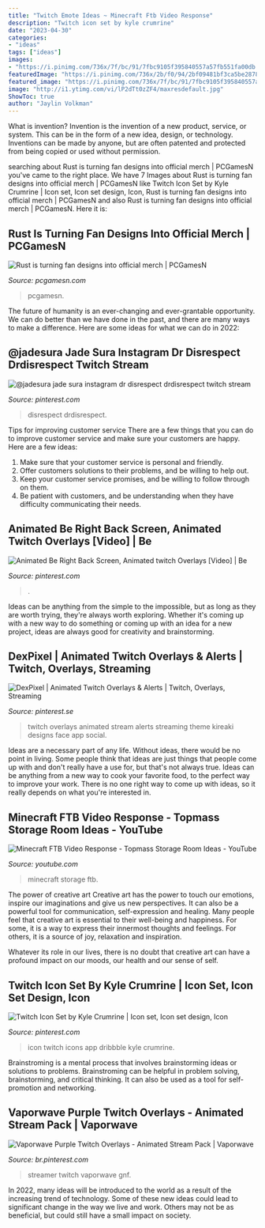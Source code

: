 ```yaml
---
title: "Twitch Emote Ideas ~ Minecraft Ftb Video Response"
description: "Twitch icon set by kyle crumrine"
date: "2023-04-30"
categories:
- "ideas"
tags: ["ideas"]
images:
- "https://i.pinimg.com/736x/7f/bc/91/7fbc9105f395840557a57fb551fa00db.jpg"
featuredImage: "https://i.pinimg.com/736x/2b/f0/94/2bf09481bf3ca5be28787433afd2943e.jpg"
featured_image: "https://i.pinimg.com/736x/7f/bc/91/7fbc9105f395840557a57fb551fa00db.jpg"
image: "http://i1.ytimg.com/vi/lP2dTt0zZF4/maxresdefault.jpg"
ShowToc: true
author: "Jaylin Volkman"
---
```



What is invention?
Invention is the invention of a new product, service, or system. This can be in the form of a new idea, design, or technology. Inventions can be made by anyone, but are often patented and protected from being copied or used without permission.

	

		
searching about Rust is turning fan designs into official merch | PCGamesN you've came to the right place. We have 7 Images about Rust is turning fan designs into official merch | PCGamesN like Twitch Icon Set by Kyle Crumrine | Icon set, Icon set design, Icon, Rust is turning fan designs into official merch | PCGamesN and also Rust is turning fan designs into official merch | PCGamesN. Here it is:
		
    
## Rust Is Turning Fan Designs Into Official Merch | PCGamesN

<img loading=lazy src="https://www.pcgamesn.com/wp-content/uploads/2020/08/rust-design-contest.jpg" onerror="this.onerror=null;this.src='https://tse4.mm.bing.net/th?id=OIP.1wWkHttvUE0aPa0UZ9anAgHaEK&amp;pid=15.1';" alt="Rust is turning fan designs into official merch | PCGamesN">

_Source: pcgamesn.com_

>pcgamesn. 

	

The future of humanity is an ever-changing and ever-grantable opportunity. We can do better than we have done in the past, and there are many ways to make a difference. Here are some ideas for what we can do in 2022: 

    
## @jadesura Jade Sura Instagram Dr Disrespect Drdisrespect Twitch Stream

<img loading=lazy src="https://i.pinimg.com/736x/cd/9d/65/cd9d650e23313b150cbe709c82ee6355.jpg" onerror="this.onerror=null;this.src='https://tse1.mm.bing.net/th?id=OIP.AFH7ZNilAo3GP9OfyDt0dwHaHa&amp;pid=15.1';" alt="@jadesura jade sura instagram dr disrespect drdisrespect twitch stream">

_Source: pinterest.com_

>disrespect drdisrespect. 

	

Tips for improving customer service
There are a few things that you can do to improve customer service and make sure your customers are happy. Here are a few ideas:
1. Make sure that your customer service is personal and friendly.
2. Offer customers solutions to their problems, and be willing to help out.
3. Keep your customer service promises, and be willing to follow through on them.
4. Be patient with customers, and be understanding when they have difficulty communicating their needs.

    
## Animated Be Right Back Screen, Animated Twitch Overlays [Video] | Be

<img loading=lazy src="https://i.pinimg.com/736x/5a/3e/10/5a3e1004a31f51106cba3568ff0ae00b.jpg" onerror="this.onerror=null;this.src='https://tse2.mm.bing.net/th?id=OIP.61rOCSWjMw6m7FMe04D4oAHaEK&amp;pid=15.1';" alt="Animated Be Right Back Screen, Animated twitch Overlays [Video] | Be">

_Source: pinterest.com_

>. 

	

Ideas can be anything from the simple to the impossible, but as long as they are worth trying, they're always worth exploring. Whether it's coming up with a new way to do something or coming up with an idea for a new project, ideas are always good for creativity and brainstorming.

    
## DexPixel | Animated Twitch Overlays &amp; Alerts | Twitch, Overlays, Streaming

<img loading=lazy src="https://i.pinimg.com/736x/2b/f0/94/2bf09481bf3ca5be28787433afd2943e.jpg" onerror="this.onerror=null;this.src='https://tse2.mm.bing.net/th?id=OIP.zyIsVRYvu5CHpcuOlKuGdgHaEK&amp;pid=15.1';" alt="DexPixel | Animated Twitch Overlays &amp; Alerts | Twitch, Overlays, Streaming">

_Source: pinterest.se_

>twitch overlays animated stream alerts streaming theme kireaki designs face app social. 

	

Ideas are a necessary part of any life. Without ideas, there would be no point in living. Some people think that ideas are just things that people come up with and don't really have a use for, but that's not always true. Ideas can be anything from a new way to cook your favorite food, to the perfect way to improve your work. There is no one right way to come up with ideas, so it really depends on what you're interested in.

    
## Minecraft FTB Video Response - Topmass Storage Room Ideas - YouTube

<img loading=lazy src="http://i1.ytimg.com/vi/lP2dTt0zZF4/maxresdefault.jpg" onerror="this.onerror=null;this.src='https://tse3.mm.bing.net/th?id=OIP.bQ7Pg_rvpUKayTQfV-BKTAHaEK&amp;pid=15.1';" alt="Minecraft FTB Video Response - Topmass Storage Room Ideas - YouTube">

_Source: youtube.com_

>minecraft storage ftb. 

	

The power of creative art
Creative art has the power to touch our emotions, inspire our imaginations and give us new perspectives. It can also be a powerful tool for communication, self-expression and healing.
Many people feel that creative art is essential to their well-being and happiness. For some, it is a way to express their innermost thoughts and feelings. For others, it is a source of joy, relaxation and inspiration.

Whatever its role in our lives, there is no doubt that creative art can have a profound impact on our moods, our health and our sense of self.

    
## Twitch Icon Set By Kyle Crumrine | Icon Set, Icon Set Design, Icon

<img loading=lazy src="https://i.pinimg.com/736x/7f/bc/91/7fbc9105f395840557a57fb551fa00db.jpg" onerror="this.onerror=null;this.src='https://tse4.mm.bing.net/th?id=OIP.sg5nz2GzCW5a5bHIucjqYwHaFj&amp;pid=15.1';" alt="Twitch Icon Set by Kyle Crumrine | Icon set, Icon set design, Icon">

_Source: pinterest.com_

>icon twitch icons app dribbble kyle crumrine. 

	

Brainstroming is a mental process that involves brainstorming ideas or solutions to problems. Brainstroming can be helpful in problem solving, brainstorming, and critical thinking. It can also be used as a tool for self-promotion and networking.

    
## Vaporwave Purple Twitch Overlays - Animated Stream Pack | Vaporwave

<img loading=lazy src="https://i.pinimg.com/736x/88/ec/a6/88eca6d2531230c8a5c5e093d179fe00.jpg" onerror="this.onerror=null;this.src='https://tse4.mm.bing.net/th?id=OIP.yy07ywMIvHpaDzpz89D5VwHaEL&amp;pid=15.1';" alt="Vaporwave Purple Twitch Overlays - Animated Stream Pack | Vaporwave">

_Source: br.pinterest.com_

>streamer twitch vaporwave gnf. 

	

In 2022, many ideas will be introduced to the world as a result of the increasing trend of technology. Some of these new ideas could lead to significant change in the way we live and work. Others may not be as beneficial, but could still have a small impact on society.

